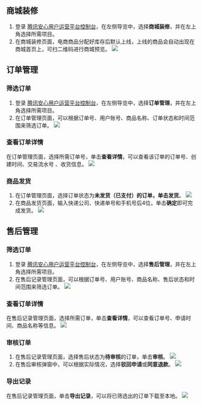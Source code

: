 ## 商城装修
1. 登录 [腾讯安心用户运营平台控制台](https://console.cloud.tencent.com/smop/data/mallUser)，在左侧导览中，选择**商城装修**，并在左上角选择所需项目。
2. 在商城装修页面，电商商品分配好库存后默认上线，上线的商品会自动出现在商城首页上，可扫二维码进行商城预览。
![](https://qcloudimg.tencent-cloud.cn/raw/0137d0fdd6ecc144de97ba9962afe74e.png)


## 订单管理
### 筛选订单
1. 登录 [腾讯安心用户运营平台控制台](https://console.cloud.tencent.com/smop/data/mallUser)，在左侧导览中，选择**订单管理**，并在左上角选择所需项目。
2. 在订单管理页面，可以根据订单号、用户账号、商品名称、订单状态和时间范围来筛选订单。
![](https://qcloudimg.tencent-cloud.cn/raw/7e0acff65f36dc4fc0899280cdc8a7fc.png)

### 查看订单详情
在订单管理页面，选择所需订单号，单击**查看详情**，可以查看该订单的订单号、创建时间、交易流水号	、收货信息。
![](https://qcloudimg.tencent-cloud.cn/raw/7cb28d2c1aa6e071b9f339e2a85f246b.png)

### 商品发货
1. 在订单管理页面，选择订单状态为**未发货（已支付）**的订单，单击**发货**。
![](https://qcloudimg.tencent-cloud.cn/raw/febb7f4a3a21813b740f5ead984c65d8.png)
2. 在商品发货页面，输入快递公司、快递单号和手机号后4位，单击**确定**即可完成发货。
![](https://qcloudimg.tencent-cloud.cn/raw/5b9eeb4cea469a611fb85f8bb6133c1a.png)

## 售后管理
### 筛选订单
1. 登录 [腾讯安心用户运营平台控制台](https://console.cloud.tencent.com/smop/data/mallUser)，在左侧导览中，选择**售后管理**，并在左上角选择所需项目。
2. 在售后记录管理页面，可以根据订单号、用户账号、商品名称、售后状态和时间范围来筛选订单。
![](https://qcloudimg.tencent-cloud.cn/raw/65c521a0c1d09256687983198be8a697.png)

### 查看订单详情
在售后记录管理页面，选择所需订单，单击**查看详情**，可以查看订单号、申请时间、商品名称等信息。
![](https://qcloudimg.tencent-cloud.cn/raw/2ebdf5dfcedb289177fe2b03e533c857.png)


### 审核订单
1. 在售后记录管理页面，选择售后状态为**待审核**的订单，单击**审核**。
![](https://qcloudimg.tencent-cloud.cn/raw/3b413296d04ec15aa63e4d6f3433623e.png)
2. 在售后审核弹窗中，可以根据实际情况，选择**驳回申请**或**同意退款**。
![](https://qcloudimg.tencent-cloud.cn/raw/e5e1142fa0ecf07da2fa6e9ecb140185.png)

### 导出记录
在售后记录管理页面，单击**导出记录**，可以将已筛选出的订单下载至本地。
![](https://qcloudimg.tencent-cloud.cn/raw/cbfd7e975fc51be7e679950ba168936d.png)
